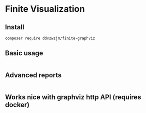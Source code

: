 # Finite Visualization

## Install
```
composer require ddvzwzjm/finite-graphviz
```

## Basic usage
```
```

## Advanced reports
```
```

## Works nice with graphviz http API (requires docker)
```
```

